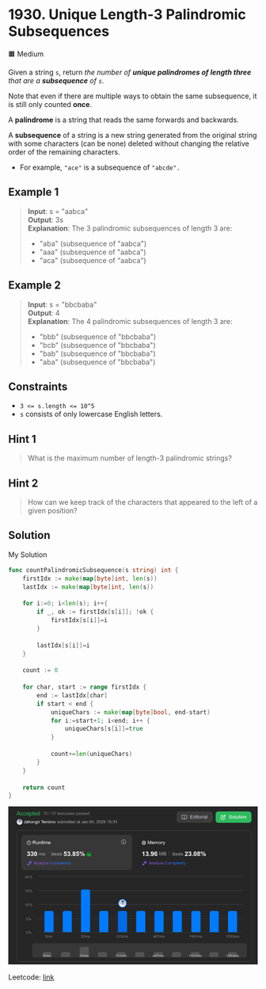 # 1930. Unique Length-3 Palindromic Subsequences

🟧 Medium

Given a string `s`, return *the number of **unique palindromes of length three** that are a **subsequence** of `s`*.

Note that even if there are multiple ways to obtain the same subsequence, it is still only counted **once**.

A **palindrome** is a string that reads the same forwards and backwards.

A **subsequence** of a string is a new string generated from the original string with some characters (can be none) deleted without changing the relative order of the remaining characters.

* For example, `"ace"` is a subsequence of `"abcde".`

## Example 1

> **Input**: s = "aabca" \
> **Output**: 3s \
> **Explanation**: The 3 palindromic subsequences of length 3 are:
>
> * "aba" (subsequence of "aabca")
> * "aaa" (subsequence of "aabca")
> * "aca" (subsequence of "aabca")

## Example 2

> **Input**: s = "bbcbaba" \
> **Output**: 4 \
> **Explanation**: The 4 palindromic subsequences of length 3 are:
>
> * "bbb" (subsequence of "bbcbaba")
> * "bcb" (subsequence of "bbcbaba")
> * "bab" (subsequence of "bbcbaba")
> * "aba" (subsequence of "bbcbaba")

## Constraints

* `3 <= s.length <= 10^5`
* `s` consists of only lowercase English letters.

## Hint 1

> What is the maximum number of length-3 palindromic strings?

## Hint 2

> How can we keep track of the characters that appeared to the left of a given position?

## Solution

My Solution

```go
func countPalindromicSubsequence(s string) int {
    firstIdx := make(map[byte]int, len(s))
    lastIdx := make(map[byte]int, len(s))

    for i:=0; i<len(s); i++{
        if _, ok := firstIdx[s[i]]; !ok {
            firstIdx[s[i]]=i
        }

        lastIdx[s[i]]=i
    }

    count := 0

    for char, start := range firstIdx {
        end := lastIdx[char]
        if start < end {
            uniqueChars := make(map[byte]bool, end-start)
            for i:=start+1; i<end; i++ {
                uniqueChars[s[i]]=true
            }

            count+=len(uniqueChars)
        }
    }

    return count
}
```

![result](1930.png)

Leetcode: [link](https://leetcode.com/problems/unique-length-3-palindromic-subsequences/description)
